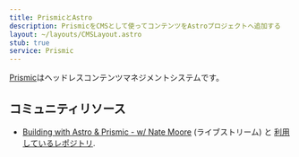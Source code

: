 ```yaml
---
title: PrismicとAstro
description: PrismicをCMSとして使ってコンテンツをAstroプロジェクトへ追加する
layout: ~/layouts/CMSLayout.astro
stub: true
service: Prismic
---
```


[Prismic](https://prismic.io/)はヘッドレスコンテンツマネジメントシステムです。

## コミュニティリソース

- [Building with Astro & Prismic - w/ Nate Moore](https://www.youtube.com/watch?v=qFUfuDSLdxM) (ライブストリーム) と [利用しているレポジトリ](https://github.com/natemoo-re/miles-of-code).
